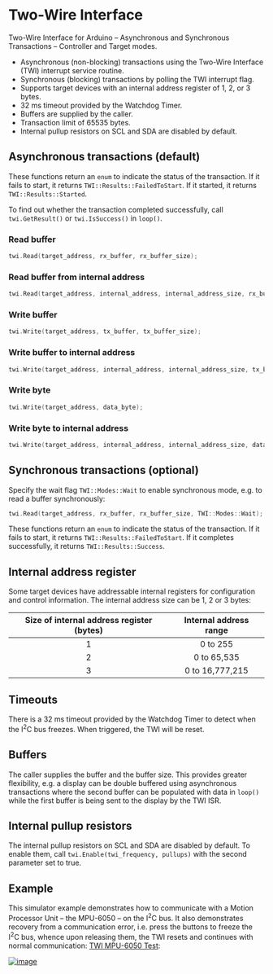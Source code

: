 # Two-Wire Interface
Two-Wire Interface for Arduino – Asynchronous and Synchronous Transactions – Controller and Target modes.

- Asynchronous (non-blocking) transactions using the Two-Wire Interface (TWI) interrupt service routine.
- Synchronous (blocking) transactions by polling the TWI interrupt flag.
- Supports target devices with an internal address register of 1, 2, or 3 bytes.
- 32 ms timeout provided by the Watchdog Timer.
- Buffers are supplied by the caller.
- Transaction limit of 65535 bytes.
- Internal pullup resistors on SCL and SDA are disabled by default.

## Asynchronous transactions (default)

These functions return an `enum` to indicate the status of the transaction. If it fails to start, it returns `TWI::Results::FailedToStart`. If it started, it returns `TWI::Results::Started`.

To find out whether the transaction completed successfully, call `twi.GetResult()` or `twi.IsSuccess()` in `loop()`.

### Read buffer

```c++
twi.Read(target_address, rx_buffer, rx_buffer_size);
```

### Read buffer from internal address

```c++
twi.Read(target_address, internal_address, internal_address_size, rx_buffer, rx_buffer_size)
```

### Write buffer

```c++
twi.Write(target_address, tx_buffer, tx_buffer_size);
```

### Write buffer to internal address

```c++
twi.Write(target_address, internal_address, internal_address_size, tx_buffer, tx_buffer_size);
```

### Write byte

```c++
twi.Write(target_address, data_byte);
```

### Write byte to internal address

```c++
twi.Write(target_address, internal_address, internal_address_size, data_byte);
```

## Synchronous transactions (optional)

Specify the wait flag `TWI::Modes::Wait` to enable synchronous mode, e.g. to read a buffer synchronously:

```c++
twi.Read(target_address, rx_buffer, rx_buffer_size, TWI::Modes::Wait);
```

These functions return an `enum` to indicate the status of the transaction. If it fails to start, it returns `TWI::Results::FailedToStart`. If it completes successfully, it returns `TWI::Results::Success`.

## Internal address register

Some target devices have addressable internal registers for configuration and control information. The internal address size can be 1, 2 or 3 bytes:

| Size of internal address register (bytes) | Internal address range |
| :---: | :---: |
| 1 | 0 to 255 |
| 2 | 0 to 65,535 |
| 3 | 0 to 16,777,215 |

## Timeouts

There is a 32&nbsp;ms timeout provided by the Watchdog Timer to detect when the I<sup>2</sup>C bus freezes. When triggered, the TWI will be reset.

## Buffers

The caller supplies the buffer and the buffer size. This provides greater flexibility, e.g. a display can be double buffered using asynchronous transactions where the second buffer can be populated with data in `loop()` while the first buffer is being sent to the display by the TWI ISR.

## Internal pullup resistors

The internal pullup resistors on SCL and SDA are disabled by default. To enable them, call `twi.Enable(twi_frequency, pullups)` with the second parameter set to true.

## Example

This simulator example demonstrates how to communicate with a Motion Processor Unit &ndash; the MPU-6050 &ndash; on the I<sup>2</sup>C bus. It also demonstrates recovery from a communication error, i.e. press the buttons to freeze the I<sup>2</sup>C bus, whence upon releasing them, the TWI resets and continues with normal communication: [TWI MPU-6050 Test](https://wokwi.com/projects/306825661000974912):

 [![image](https://user-images.githubusercontent.com/67882955/166562996-37a462e0-a560-43ea-b4a0-ab68c4e13ea0.png)](https://wokwi.com/projects/306825661000974912)




